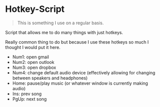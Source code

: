 # Hotkey-Script
>This is something I use on a regular basis.

Script that allows me to do many things with just hotkeys.

Really common thing to do but because I use these hotkeys so much I thought I would put it here.
- Num1: open gmail
- Num2: open outlook
- Num3: open dropbox
- Num4: change default audio device (effectively allowing for changing between speakers and headphones)
- Home: pause/play music (or whatever window is currently making audio)
- Ins: prev song
- PgUp: next song

